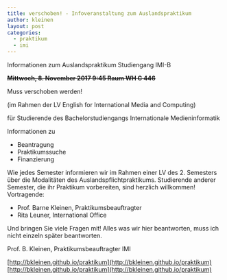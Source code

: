 ```yaml
---
title: verschoben! - Infoveranstaltung zum Auslandspraktikum
author: kleinen
layout: post
categories:
  - praktikum
  - imi
---
```



Informationen zum Auslandspraktikum Studiengang IMI-B

~~__Mittwoch, 8. November 2017 9:45 Raum WH C 446__~~

Muss verschoben werden!

(im Rahmen der LV English for International Media and Computing)

für Studierende des Bachelorstudiengangs Internationale Medieninformatik

Informationen zu
- Beantragung
- Praktikumssuche
- Finanzierung

Wie jedes Semester informieren wir im Rahmen einer LV des 2. Semesters über die Modalitäten des Auslandspflichtpraktikums. Studierende anderer Semester, die ihr Praktikum vorbereiten, sind herzlich willkommen! Vortragende:

- Prof. Barne Kleinen, Praktikumsbeauftragter
- Rita Leuner, International Office

Und bringen Sie viele Fragen mit!
Alles was wir hier beantworten, muss ich nicht einzeln später beantworten.


Prof. B. Kleinen, Praktikumsbeauftragter IMI

[http://bkleinen.github.io/praktikum](http://bkleinen.github.io/praktikum)
[http://bkleinen.github.io/praktikum](http://bkleinen.github.io/praktikum)
